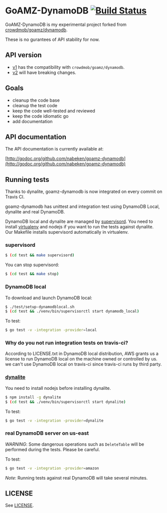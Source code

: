# GoAMZ-DynamoDB [![Build Status](https://travis-ci.org/nabeken/goamz-dynamodb.png?branch=dev)](https://travis-ci.org/nabeken/goamz-dynamodb)

GoAMZ-DynamoDB is my experimental project forked from [crowdmob/goamz/dynamodb](https://github.com/crowdmob/goamz/tree/master/dynamodb).

These is no gurantees of API stability for now.

## API version

- [v1](http://gopkg.in/nabeken/goamz-dynamodb.v1) has the compatibility with `crowdmob/goamz/dynamodb`.
- [v2](http://gopkg.in/nabeken/goamz-dynamodb.v2) will have breaking changes.

## Goals

- cleanup the code base
- cleanup the test code
- keep the code well-tested and reviewed
- keep the code idiomatic go
- add documentation

## API documentation

The API documentation is currently available at:

[http://godoc.org/github.com/nabeken/goamz-dynamodb](http://godoc.org/github.com/nabeken/goamz-dynamodb)

## Running tests

Thanks to dynalite, goamz-dynamodb is now integrated on every commit on Travis CI.

goamz-dynamodb has unittest and integration test using DynamoDB Local, dynalite and real DynamoDB.

DynamoDB local and dynalite are managed by [supervisord](http://supervisord.org/).
You need to install [virtualenv](http://virtualenv.readthedocs.org/en/latest/) and nodejs if you want to run the tests against dynalite.
Our Makefile installs supervisord automatically in virtualenv.

### supervisord

```sh
$ (cd test && make supervisord)
```

You can stop supervisord:

```sh
$ (cd test && make stop)
```
### DynamoDB local

To download and launch DynamoDB local:

```sh
$ ./test/setup-dynamodblocal.sh
$ (cd test && ./venv/bin/supervisorctl start dynamodb_local)
```

To test:

```sh
$ go test -v -integration -provider=local
```

### Why do you not run integration tests on travis-ci?

According to LICENSE.txt in DynamoDB local distribution, AWS grants us a license to run DynamoDB local on the machine owned or controlled by us.
we can't use DynamoDB local on travis-ci since travis-ci runs by third party.

### [dynalite](https://github.com/mhart/dynalite)

You need to install nodejs before installing dynalite.

```sh
$ npm install -g dynalite
$ (cd test && ./venv/bin/supervisorctl start dynalite)
```

To test:

```sh
$ go test -v -integration -provider=dynalite
```

### real DynamoDB server on us-east

_WARNING_: Some dangerous operations such as `DeleteTable` will be performed during the tests. Please be careful.

To test:

```sh
$ go test -v -integration -provider=amazon
```

_Note_: Running tests against real DynamoDB will take several minutes.

## LICENSE

See [LICENSE](LICENSE).
